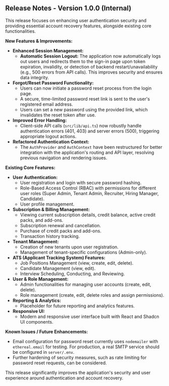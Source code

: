 ## Release Notes - Version 1.0.0 (Internal)

This release focuses on enhancing user authentication security and providing essential account recovery features, alongside existing core functionalities.

**New Features & Improvements:**

*   **Enhanced Session Management:**
    *   **Automatic Session Logout:** The application now automatically logs out users and redirects them to the sign-in page upon token expiration, invalidity, or detection of backend restart/unavailability (e.g., 500 errors from API calls). This improves security and ensures data integrity.
*   **Forgot/Reset Password Functionality:**
    *   Users can now initiate a password reset process from the login page.
    *   A secure, time-limited password reset link is sent to the user's registered email address.
    *   Users can set a new password using the provided link, which invalidates the reset token after use.
*   **Improved Error Handling:**
    *   Client-side API calls (`src/lib/api.ts`) now robustly handle authentication errors (401, 403) and server errors (500), triggering appropriate logout actions.
*   **Refactored Authentication Context:**
    *   The `AuthProvider` and `AuthContext` have been restructured for better integration with the application's routing and API layer, resolving previous navigation and rendering issues.

**Existing Core Features:**

*   **User Authentication:**
    *   User registration and login with secure password hashing.
    *   Role-Based Access Control (RBAC) with permissions for different user roles (Super Admin, Tenant Admin, Recruiter, Hiring Manager, Candidate).
    *   User profile management.
*   **Subscription & Billing Management:**
    *   Viewing current subscription details, credit balance, active credit packs, and add-ons.
    *   Subscription renewal and cancellation.
    *   Purchase of credit packs and add-ons.
    *   Transaction history tracking.
*   **Tenant Management:**
    *   Creation of new tenants upon user registration.
    *   Management of tenant-specific configurations (Admin-only).
*   **ATS (Applicant Tracking System) Features:**
    *   Job Positions Management (view, create, edit, delete).
    *   Candidate Management (view, edit).
    *   Interview Scheduling, Conducting, and Reviewing.
*   **User & Role Management:**
    *   Admin functionalities for managing user accounts (create, edit, delete).
    *   Role management (create, edit, delete roles and assign permissions).
*   **Reporting & Analytics:**
    *   Placeholder for future reporting and analytics features.
*   **Responsive UI:**
    *   Modern and responsive user interface built with React and Shadcn UI components.

**Known Issues / Future Enhancements:**

*   Email configuration for password reset currently uses `nodemailer` with `ethereal.email` for testing. For production, a real SMTP service should be configured in `server/.env`.
*   Further hardening of security measures, such as rate limiting for password reset requests, can be considered.

This release significantly improves the application's security and user experience around authentication and account recovery.
